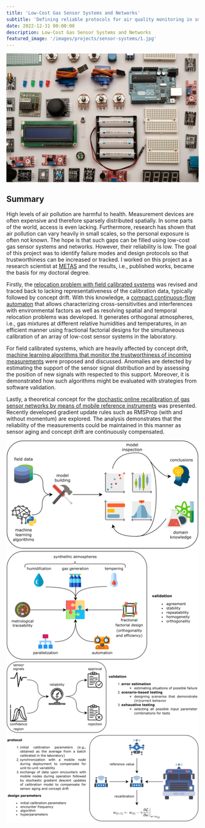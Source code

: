 ```yaml
---
title: 'Low-Cost Gas Sensor Systems and Networks'
subtitle: 'Defining reliable protocols for air quality monitoring in smart cities.'
date: 2022-12-31 00:00:00
description: Low-Cost Gas Sensor Systems and Networks
featured_image: '/images/projects/sensor-systems/1.jpg'
---
```


![](/images/projects/sensor-systems/1.jpg)

## Summary

High levels of air pollution are harmful to health. Measurement devices are often expensive and therefore sparsely distributed spatially. In some parts of the world, access is even lacking. Furthermore, research has shown that air pollution can vary heavily in small scales, so the personal exposure is often not known. The hope is that such gaps can be filled using low-cost gas sensor systems and networks. However, their reliability is low. The goal of this project was to identify failure modes and design protocols so that trustworthiness can be increased or tracked. I worked on this project as a research scientist at [METAS](https://www.metas.ch/metas/en/home.html) and the results, i.e., published works, became the basis for my doctoral degree.

Firstly, the [relocation problem with field calibrated systems](https://www.mdpi.com/1424-8220/20/21/6198) was revised and traced back to lacking representativeness of the calibration data, typically followed by concept drift. With this knowledge, a [compact continuous-flow automaton](https://ieeexplore.ieee.org/abstract/document/9856703) that allows characterizing cross-sensitivities and interferences with environmental factors as well as resolving spatial and temporal relocation problems was developed. It generates orthogonal atmospheres, i.e., gas mixtures at different relative humidities and temperatures, in an efficient manner using fractional factorial designs for the simultaneous calibration of an array of low-cost sensor systems in the laboratory.

 For field calibrated systems, which are heavily affected by concept drift, [machine learning algorithms that monitor the trustworthiness of incoming measurements](https://www.mdpi.com/1424-8220/21/9/3298) were proposed and discussed. Anomalies are detected by estimating the support of the sensor signal distribution and by assessing the position of new signals with respected to this support. Moreover, it is demonstrated how such algorithms might be evaluated with strategies from software validation.
 
Lastly, a theoretical concept for the [stochastic online recalibration of gas sensor networks by means of mobile reference instruments](https://ieeexplore.ieee.org/abstract/document/9690889) was presented. Recently developed gradient update rules such as RMSProp (with and without momentum) are explored. The analysis demonstrates that the reliability of the measurements could be maintained in this manner as sensor aging and concept drift are continuously compensated.

<div class="gallery" data-columns="2">
	<img src="/images/projects/sensor-systems/wf_1.png">
	<img src="/images/projects/sensor-systems/wf_2.png">
	<img src="/images/projects/sensor-systems/wf_3.png">
	<img src="/images/projects/sensor-systems/wf_4.png">
</div>
